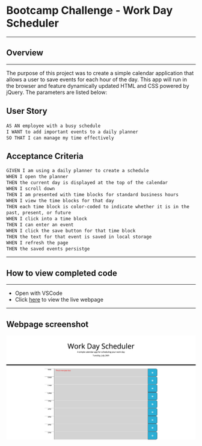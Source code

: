 # Bootcamp Challenge - Work Day Scheduler
---

## Overview
---

The purpose of this project was to create a simple calendar application that allows a user to save events for each hour of the day. This app will run in the browser and feature dynamically updated HTML and CSS powered by jQuery. The parameters are listed below:

## User Story

```
AS AN employee with a busy schedule
I WANT to add important events to a daily planner
SO THAT I can manage my time effectively
```
## Acceptance Criteria
```
GIVEN I am using a daily planner to create a schedule
WHEN I open the planner
THEN the current day is displayed at the top of the calendar
WHEN I scroll down
THEN I am presented with time blocks for standard business hours
WHEN I view the time blocks for that day
THEN each time block is color-coded to indicate whether it is in the past, present, or future
WHEN I click into a time block
THEN I can enter an event
WHEN I click the save button for that time block
THEN the text for that event is saved in local storage
WHEN I refresh the page
THEN the saved events persistge
```
---

## How to view completed code

---

* Open with VSCode
* Click [here](https://ddouglas86.github.io/work-day-scheduler/) to view the live webpage
---
## Webpage screenshot
![Image](Work-Day-Scheduler.png)
